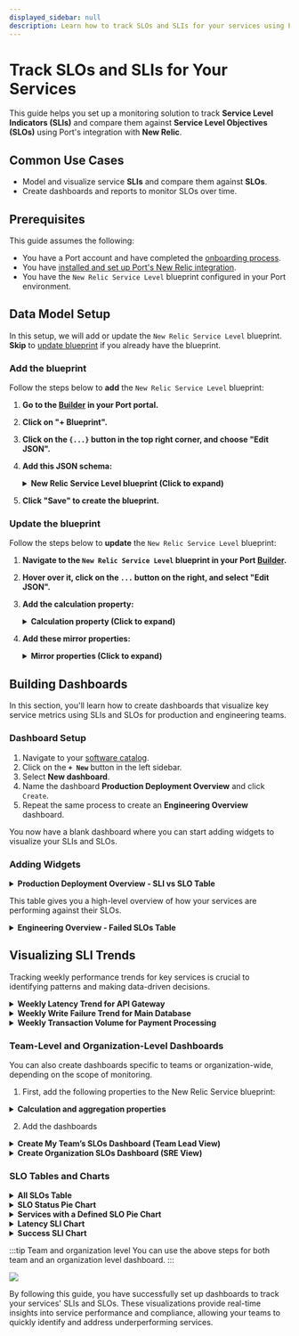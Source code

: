 ```yaml
---
displayed_sidebar: null
description: Learn how to track SLOs and SLIs for your services using Port
---
```


# Track SLOs and SLIs for Your Services

This guide helps you set up a monitoring solution to track **Service Level Indicators (SLIs)** and compare them against **Service Level Objectives (SLOs)** using Port's integration with **New Relic**. 


## Common Use Cases

- Model and visualize service **SLIs** and compare them against **SLOs**.
- Create dashboards and reports to monitor SLOs over time.

## Prerequisites

This guide assumes the following:
- You have a Port account and have completed the [onboarding process](https://docs.getport.io/quickstart).
- You have [installed and set up Port's New Relic integration](https://docs.getport.io/build-your-software-catalog/sync-data-to-catalog/apm-alerting/newrelic).
- You have the `New Relic Service Level` blueprint configured in your Port environment.



## Data Model Setup

In this setup, we will add or update the `New Relic Service Level` blueprint.   
**Skip** to [update blueprint](#update-the-blueprint) if you already have the blueprint.


### Add the blueprint
Follow the steps below to **add** the `New Relic Service Level` blueprint:

1. **Go to the [Builder](https://app.getport.io/settings/data-model) in your Port portal.**
2. **Click on "+ Blueprint".**
3. **Click on the `{...}` button in the top right corner, and choose "Edit JSON".**
4. **Add this JSON schema:**

   <details>
   <summary><b>New Relic Service Level blueprint (Click to expand)</b></summary>

   ```json showLineNumbers
   {
     "identifier": "newRelicServiceLevel",
     "description": "This blueprint represents a New Relic Service Level",
     "title": "New Relic Service Level",
     "icon": "NewRelic",
     "schema": {
       "properties": {
         "description": {
           "title": "Description",
           "type": "string"
         },
         "targetThreshold": {
           "icon": "DefaultProperty",
           "title": "Target Threshold",
           "type": "number"
         },
         "createdAt": {
           "title": "Created At",
           "type": "string",
           "format": "date-time"
         },
         "updatedAt": {
           "title": "Updated At",
           "type": "string",
           "format": "date-time"
         },
         "createdBy": {
           "title": "Creator",
           "type": "string",
           "format": "user"
         },
         "sli": {
           "type": "number",
           "title": "SLI"
         },
         "tags": {
           "type": "object",
           "title": "Tags"
         }
       },
       "required": []
     },
     "mirrorProperties": {
       "running_service_identifier": {
         "title": "runningServiceIdentifier",
         "path": "newRelicService.$identifier"
       },
       "domain": {
         "title": "Domain",
         "path": "newRelicService.domain"
       }
     },
     "calculationProperties": {
       "sloStatus": {
         "title": "SLO Status",
         "calculation": "if .properties.sli >= .properties.targetThreshold then \"Passed\" else \"Failed\" end",
         "type": "string",
         "colorized": true,
         "colors": {
           "Passed": "green",
           "Failed": "red"
         }
       }
     },
     "aggregationProperties": {},
     "relations": {
       "newRelicService": {
         "title": "New Relic service",
         "target": "newRelicService",
         "required": false,
         "many": false
       }
     }
   }
   ```

   </details>

5. **Click "Save" to create the blueprint.**

### Update the blueprint
Follow the steps below to **update** the `New Relic Service Level` blueprint:

1. **Navigate to the `New Relic Service Level` blueprint in your Port [Builder](https://app.getport.io/settings/data-model).**
2. **Hover over it, click on the `...` button on the right, and select "Edit JSON".**
3. **Add the calculation property:**

   <details>
   <summary><b>Calculation property (Click to expand)</b></summary>

   ```json showLineNumbers
   "sloStatus": {
     "title": "SLO Status",
     "calculation": "if .properties.sli >= .properties.targetThreshold then \"Passed\" else \"Failed\" end",
     "type": "string",
     "colorized": true,
     "colors": {
       "Passed": "green",
       "Failed": "red"
     }
   }
   ```

   </details>

4. **Add these mirror properties:**

   <details>
   <summary><b>Mirror properties (Click to expand)</b></summary>

   ```json showLineNumbers
   "running_service_identifier": {
     "title": "runningServiceIdentifier",
     "path": "newRelicService.$identifier"
   },
   "domain": {
     "title": "Domain",
     "path": "newRelicService.domain"
   }
   ```

   </details>




## Building Dashboards

In this section, you'll learn how to create dashboards that visualize key service metrics using SLIs and SLOs for production and engineering teams.

### Dashboard Setup 

1. Navigate to your [software catalog](https://app.getport.io/organization/catalog).
2. Click on the **`+ New`** button in the left sidebar.
3. Select **New dashboard**.
4. Name the dashboard **Production Deployment Overview** and click `Create`.
5. Repeat the same process to create an **Engineering Overview** dashboard.

You now have a blank dashboard where you can start adding widgets to visualize your SLIs and SLOs.

### Adding Widgets

<details>
<summary><b>Production Deployment Overview - SLI vs SLO Table</b></summary>

1. Click **`+ Widget`** and select **Table**.
2. Title the widget **Service Level Performance Overview**.
3. Choose the **New Relic Service Level** blueprint.
   <img src="/img/guides/sliVsSloTable.png" width="50%" />

4. Click **Save**.
5. Click on the **`...`** button in the top right corner of the table and select **Customize table**.
6. In the top right corner of the table, click on `Manage Properties` button and add the following properties:
   - **Running service identifier**
   - **Target threshold**
   - **SLI**
   - **SLO Status**
7. Click on the **save icon** on the far right top conner of the widget to save the state of the table.

</details>

This table gives you a high-level overview of how your services are performing against their SLOs.

<details>
<summary><b>Engineering Overview - Failed SLOs Table</b></summary>

1. Click **`+ Widget`** and select **Table**.
2. Title the widget **Domain Performance & SLO Failures**.
3. Choose the **New Relic Service Level** blueprint.
   <img src="/img/guides/failedSloTable.png" width="50%" />

4. Click **Save**.
5. Click on the **`...`** button in the top right corner of the table and select **Customize table**.
6. Group the table by **Domain**.
7. Apply a filter to display only the **Failed** SLOs.

</details>



## Visualizing SLI Trends

Tracking weekly performance trends for key services is crucial to identifying patterns and making data-driven decisions.


<details>
<summary><b>Weekly Latency Trend for API Gateway</b></summary>

1. Click **`+ Widget`** and select **Line Chart**.
2. Title the chart **API Gateway Weekly Latency Trend**.
3. Choose the **New Relic Service Level** blueprint.
4. Select the **Target Threshold** and **SLI** properties to compare actual latency with the target.
5. Set the time interval to **Week**.
6. Click **Save**.

</details>

<details>
<summary><b>Weekly Write Failure Trend for Main Database</b></summary>

1. Click **`+ Widget`** and select **Line Chart**.
2. Title the chart **Main Database Weekly Write Failure Trend**.
3. Choose the **New Relic Service Level** blueprint.
4. Select the **Target Threshold** and **SLI** properties to track write failures.
5. Set the time interval to **Week**.
6. Click **Save**.

</details>

<details>
<summary><b>Weekly Transaction Volume for Payment Processing</b></summary>

1. Click **`+ Widget`** and select **Line Chart**.
2. Title the chart **Payment Processing Weekly Transaction Volume Trend**.
3. Choose the **New Relic Service Level** blueprint.
4. Select the **Target Threshold** and **SLI** properties to track transaction volumes.
5. Set the time interval to **Week**.
6. Click **Save**.

</details>



### Team-Level and Organization-Level Dashboards

You can also create dashboards specific to teams or organization-wide, depending on the scope of monitoring.

1. First, add the following properties to the New Relic Service blueprint:
<details>
  <summary><b>Calculation and aggregation properties</b></summary>

```json showLineNumbers
"calculationProperties": {
    "has_slo": {
      "title": "Has SLO",
      "icon": "DefaultProperty",
      "description": "Boolean for if SLO exists",
      "calculation": ".properties.number_of_slos != null",
      "type": "boolean"
    }
  },
  "aggregationProperties": {
    "number_of_slos": {
      "title": "Number of SLOs",
      "icon": "DefaultProperty",
      "type": "number",
      "target": "newRelicServiceLevel",
      "calculationSpec": {
        "func": "count",
        "calculationBy": "entities"
      }
    }
```
 
</details>

2. Add the dashboards

<details>
<summary><b>Create My Team’s SLOs Dashboard (Team Lead View)</b></summary>

1. Click **`+ New`** in the sidebar to create a new dashboard.
2. Name the dashboard **My Team’s SLOs**.

</details>

<details>
<summary><b>Create Organization SLOs Dashboard (SRE View)</b></summary>

1. Click **`+ New`** in the sidebar to create a new dashboard.
2. Name the dashboard **Organization SLOs**.
</details>



### SLO Tables and Charts

<details>
<summary><b>All SLOs Table</b></summary>

1. Click **`+ Widget`** and select **Table**.
2. Title the widget **All SLOs**.
3. Select the **New Relic Service Level** blueprint.
4. 
   <img src="/img/guides/allSloTable.png" width="50%" />

4.Click **Save**.

</details>

<details>
<summary><b>SLO Status Pie Chart</b></summary>

1. Click **`+ Widget`** and select **Pie Chart**.
2. Title the chart **SLO Status**.
3. Choose the **New Relic Service Level** blueprint.
4. Select the **SLO Status** property as `Breakdown by Property` value

   <img src="/img/guides/sloStatusPieChart.png" width="50%" />

5. Click **Save**.

</details>

<details>
<summary><b>Services with a Defined SLO Pie Chart</b></summary>

1. Click **`+ Widget`** and select **Pie Chart**.
2. Title the chart **Services with a Defined SLO**.
3. Choose the **New Relic Service** blueprint.
4. Select the **Has SLO** property as `Breakdown by Property` for ser

   <img src="/img/guides/hasSloPieChart.png" width="50%" />

5. Click **Save**.

</details>

<details>
<summary><b>Latency SLI Chart</b></summary>

1. Click **`+ Widget`** and select **Line Chart**.
2. Title the chart **Latency SLI**.
3. Choose the **New Relic Service Level** blueprint.
4. Choose an `Entity`
5. Select the **SLI** and **Target Threshold** as `Properties`.
6. Set the time interval to **Day** and the time range to **in the past 90 days**.

   <img src="/img/guides/latencySliChart.png" width="50%" />

7. Click **Save**.

</details>

<details>
<summary><b>Success SLI Chart</b></summary>

1. Click **`+ Widget`** and select **Line Chart**.
2. Title the chart **Success SLI**.
3. Choose the **New Relic Service Level** blueprint.
4. Choose an `Entity`
5. Select the **SLI** and **Target Threshold** as `Properties`.
6. Set the time interval to **Day** and the time range to **in the past 90 days**.

   <img src="/img/guides/successSliChart.png" width="50%" />
   
7. Click **Save**.

</details>

:::tip Team and organization level
You can use the above steps for both team and an organization level dashboard.
:::

<img src="/img/guides/sloDBVisualization.png"/>

By following this guide, you have successfully set up dashboards to track your services' SLIs and SLOs. These visualizations provide real-time insights into service performance and compliance, allowing your teams to quickly identify and address underperforming services.

